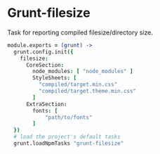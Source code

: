 Grunt-filesize
==============
Task for reporting compiled filesize/directory size.

```coffee
module.exports = (grunt) ->
  grunt.config.init({
    filesize:
      CoreSection:
        node_modules: [ "node_modules" ]
        StyleSheets: [
          "compiled/target.min.css"
          "compiled/target.theme.min.css"
        ]
      ExtraSection:
        fonts: [
            "path/to/fonts"
        ]
  })
  # load the project's default tasks
  grunt.loadNpmTasks "grunt-filesize"
```

